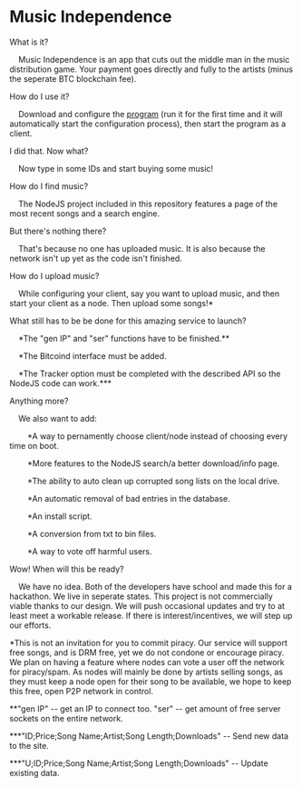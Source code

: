 # Music Independence

What is it?

&nbsp;&nbsp;&nbsp;&nbsp;Music Independence is an app that cuts out the middle man in the music distribution game. Your payment goes directly and fully to the artists (minus the seperate BTC blockchain fee).
    
  
How do I use it?

&nbsp;&nbsp;&nbsp;&nbsp;Download and configure the [program](https://github.com/twmilli/music-independendence) (run it for the first time and it will automatically start the configuration process), then start the program as a client.
    
  
I did that. Now what?

&nbsp;&nbsp;&nbsp;&nbsp;Now type in some IDs and start buying some music!
    
  
How do I find music?

&nbsp;&nbsp;&nbsp;&nbsp;The NodeJS project included in this repository features a page of the most recent songs and a search engine.
    
  
But there's nothing there?

&nbsp;&nbsp;&nbsp;&nbsp;That's because no one has uploaded music. It is also because the network isn't up yet as the code isn't finished.
    
  
How do I upload music?

&nbsp;&nbsp;&nbsp;&nbsp;While configuring your client, say you want to upload music, and then start your client as a node. Then upload some songs!&#x002A;
    

What still has to be be done for this amazing service to launch?

&nbsp;&nbsp;&nbsp;&nbsp;*The "gen IP" and "ser" functions have to be finished.&#x002A;&#x002A;
    
&nbsp;&nbsp;&nbsp;&nbsp;*The Bitcoind interface must be added.
    
&nbsp;&nbsp;&nbsp;&nbsp;*The Tracker option must be completed with the described API so the NodeJS code can work.&#x002A;&#x002A;&#x002A;
    
    
Anything more?

&nbsp;&nbsp;&nbsp;&nbsp;We also want to add:
    
&nbsp;&nbsp;&nbsp;&nbsp;&nbsp;&nbsp;&nbsp;&nbsp;*A way to pernamently choose client/node instead of choosing every time on boot.
        
&nbsp;&nbsp;&nbsp;&nbsp;&nbsp;&nbsp;&nbsp;&nbsp;*More features to the NodeJS search/a better download/info page.
       
&nbsp;&nbsp;&nbsp;&nbsp;&nbsp;&nbsp;&nbsp;&nbsp;*The ability to auto clean up corrupted song lists on the local drive.
        
&nbsp;&nbsp;&nbsp;&nbsp;&nbsp;&nbsp;&nbsp;&nbsp;*An automatic removal of bad entries in the database.
        
&nbsp;&nbsp;&nbsp;&nbsp;&nbsp;&nbsp;&nbsp;&nbsp;*An install script.
        
&nbsp;&nbsp;&nbsp;&nbsp;&nbsp;&nbsp;&nbsp;&nbsp;*A conversion from txt to bin files.
        
&nbsp;&nbsp;&nbsp;&nbsp;&nbsp;&nbsp;&nbsp;&nbsp;*A way to vote off harmful users.
        
        
Wow! When will this be ready?

&nbsp;&nbsp;&nbsp;&nbsp;We have no idea. Both of the developers have school and made this for a hackathon. We live in seperate states. This project is not commercially viable thanks to our design. We will push occasional updates and try to at least meet a workable release. If there is interest/incentives, we will step up our efforts.

&#x002A;This is not an invitation for you to commit piracy. Our service will support free songs, and is DRM free, yet we do not condone or encourage piracy. We plan on having a feature where nodes can vote a user off the network for piracy/spam. As nodes will mainly be done by artists selling songs, as they must keep a node open for their song to be available, we hope to keep this free, open P2P network in control.

&#x002A;&#x002A;"gen IP" -- get an IP to connect too. "ser" -- get amount of free server sockets on the entire network.

&#x002A;&#x002A;&#x002A;"ID;Price;Song Name;Artist;Song Length;Downloads" -- Send new data to the site.

&#x002A;&#x002A;&#x002A;"U;ID;Price;Song Name;Artist;Song Length;Downloads" -- Update existing data. 
